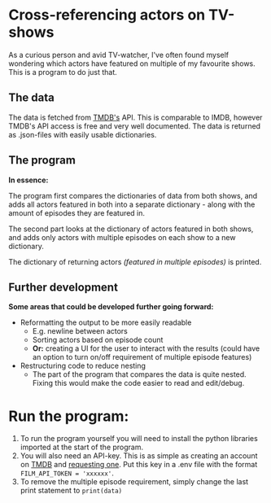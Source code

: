 # Cross-referencing actors on TV-shows
As a curious person and avid TV-watcher, I've often found myself wondering which actors have featured on multiple of my favourite shows. This is a program to do just that.

## The data
The data is fetched from [TMDB's](https://www.themoviedb.org) API. This is comparable to IMDB, however TMDB's API access is free and very well documented. The data is returned as .json-files with easily usable dictionaries. 

## The program
**In essence:**

The program first compares the dictionaries of data from both shows, and adds all actors featured in both into a separate dictionary -  along with the amount of episodes they are featured in.

The second part looks at the dictionary of actors featured in both shows, and adds only actors with multiple episodes on each show to a new dictionary. 

The dictionary of returning actors *(featured in multiple episodes)* is printed. 

## Further development
**Some areas that could be developed further going forward:**

- Reformatting the output to be more easily readable
  - E.g. newline between actors
  - Sorting actors based on episode count
  - **Or:** creating a UI for the user to interact with the results (could have an option to turn on/off requirement of multiple episode features)
- Restructuring code to reduce nesting
  - The part of the program that compares the data is quite nested. Fixing this would make the code easier to read and edit/debug. 

# Run the program:
1. To run the program yourself you will need to install the python libraries imported at the start of the program. 
2. You will also need an API-key. This is as simple as creating an account on [TMDB](https://www.themoviedb.org) and [requesting one](https://developer.themoviedb.org/docs/faq#how-do-i-apply-for-an-api-key). Put this key in a .env file with the format `FILM_API_TOKEN = 'xxxxxx'`.
3. To remove the multiple episode requirement, simply change the last print statement to `print(data)`
